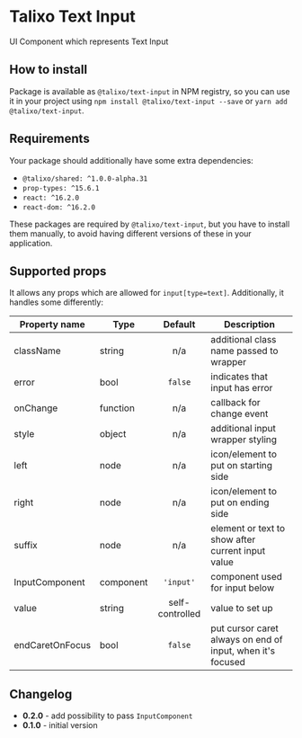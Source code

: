 # Talixo Text Input

UI Component which represents Text Input

## How to install

Package is available as `@talixo/text-input` in NPM registry, so you can use it in your project
using `npm install @talixo/text-input --save` or `yarn add @talixo/text-input`.

## Requirements

Your package should additionally have some extra dependencies:

- `@talixo/shared: ^1.0.0-alpha.31`
- `prop-types: ^15.6.1`
- `react: ^16.2.0`
- `react-dom: ^16.2.0`

These packages are required by `@talixo/text-input`, but you have to install them manually,
to avoid having different versions of these in your application.

## Supported props
It allows any props which are allowed for `input[type=text]`. Additionally, it handles some differently:

Property name   | Type      | Default         | Description
----------------|-----------|:---------------:|--------------------------------
className       | string    | n/a             | additional class name passed to wrapper
error           | bool      | `false`         | indicates that input has error
onChange        | function  | n/a             | callback for change event
style           | object    | n/a             | additional input wrapper styling
left            | node      | n/a             | icon/element to put on starting side
right           | node      | n/a             | icon/element to put on ending side
suffix          | node      | n/a             | element or text to show after current input value
InputComponent  | component | `'input'`       | component used for input below
value           | string    | self-controlled | value to set up
endCaretOnFocus | bool      | `false`         | put cursor caret always on end of input, when it's focused

## Changelog

- **0.2.0** - add possibility to pass `InputComponent`
- **0.1.0** - initial version
